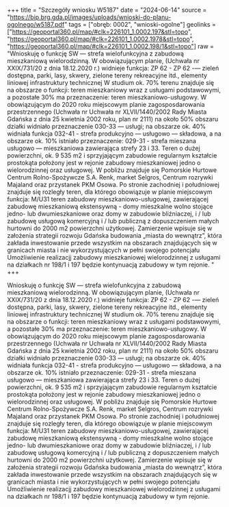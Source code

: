 +++
title = "Szczegóły wniosku W5187"
date = "2024-06-14"
source = "https://bip.brg.gda.pl/images/uploads/wnioski-do-planu-ogolnego/w5187.pdf"
tags = ["obręb: 0002", "wnioski-ogolne"]
geolinks = ["https://geoportal360.pl/map/#clk=226101_1.0002.197&stl=topo", "https://geoportal360.pl/map/#clk=226101_1.0002.1978&stl=topo", "https://geoportal360.pl/map/#clk=226101_1.0002.198/1&stl=topo"]
raw = "Wnioskuję o funkcję SW — strefa wielofunkcyjna z zabudową mieszkaniową wielorodzinną. W obowiązującym planie, (Uchwała nr XXIX/731/20 z dnia 18.12.2020 r.) widnieje funkcja: ZP 62 - ZP 62 -— zieleń dostępna, parki, lasy, skwery, zielone tereny rekreacyjne itd., elementy liniowej infrastruktury technicznej W studium ok. 70% terenu znajduje się na obszarze o funkcji: teren mieszkaniowy wraz z usługami podstawowymi, a pozostałe 30% ma przeznaczenie: teren mieszkaniowo-usługowy. W obowiązującym do 2020 roku miejscowym planie zagosposdarowania przestrzennego (Uchwała nr Uchwała nr XLVII/1440/2002 Rady Miasta Gdańska z dnia 25 kwietnia 2002 roku, plan nr 2111) na około 50% obszaru działki widniało przeznaczenie 030-33 — usługi; na obszarze ok. 40% widniała funkcja 032-41 - strefa produkcyjno — usługowo — składowa, a na obszarze ok. 10% istniało przeznaczenie: 029-31 - strefa mieszana usługowo — mieszkaniowa zawierająca strefy 23 i 33. Teren o dużej powierzchni, ok. 9 535 m2 i sprzyjającym zabudowie regularnym kształcie prostokąta położony jest w rejonie zabudowy mieszkaniowej jedno o wielorodzinnej oraz usługowej. W pobliżu znajduje się Pomorskie Hurtowe Centrum Rolno-Spożywcze S.A. Renk, market Selgros, Centrum rozrywki Majaland oraz przystanek PKM Osowa. Po stronie zachodniej i południowej znajduje się rozległy teren, dla którego obowiązuje w planie miejscowym funkcja: M/U31 teren zabudowy mieszkaniowo-usługowej, zawierającej zabudowę mieszkaniową ekstensywną - domy mieszkalne wolno stojące jedno- lub dwumieszkaniowe oraz domy w zabudowie bliźniaczej, i / lub zabudowę usługową komercyjną i / lub publiczną z dopuszczeniem małych hurtowni do 2000 m2 powierzchni użytkowej. Zamierzenie wpisuje się w założenia strategii rozwoju Gdańska budowania „miasta do wewnątrz”, która zakłada inwestowanie przede wszystkim na obszarach znajdujących się w granicach miasta i nie wykorzystujących w pełni swojego potencjału Umożliwienie realizacjj zabudowy mieszkaniowej wielorodzinnej z usługami na działkach nr 198/1 i 197 będzie kontynuacją zabudowy w tym rejonie. "
+++

Wnioskuję o funkcję SW — strefa wielofunkcyjna z zabudową mieszkaniową wielorodzinną.
W obowiązującym planie, (Uchwała nr XXIX/731/20 z dnia 18.12.2020 r.) widnieje funkcja: ZP 62 - ZP 62 -— zieleń
dostępna, parki, lasy, skwery, zielone tereny rekreacyjne itd., elementy liniowej infrastruktury technicznej
W studium ok. 70% terenu znajduje się na obszarze o funkcji: teren mieszkaniowy wraz z usługami podstawowymi, a
pozostałe 30% ma przeznaczenie: teren mieszkaniowo-usługowy.
W obowiązującym do 2020 roku miejscowym planie zagosposdarowania przestrzennego (Uchwała nr Uchwała nr
XLVII/1440/2002 Rady Miasta Gdańska z dnia 25 kwietnia 2002 roku, plan nr 2111) na około 50% obszaru działki
widniało przeznaczenie 030-33 — usługi; na obszarze ok. 40% widniała funkcja 032-41 - strefa produkcyjno —
usługowo — składowa, a na obszarze ok. 10% istniało przeznaczenie: 029-31 - strefa mieszana usługowo —
mieszkaniowa zawierająca strefy 23 i 33.
Teren o dużej powierzchni, ok. 9 535 m2 i sprzyjającym zabudowie regularnym kształcie prostokąta położony jest w
rejonie zabudowy mieszkaniowej jedno o wielorodzinnej oraz usługowej.
W pobliżu znajduje się Pomorskie Hurtowe Centrum Rolno-Spożywcze S.A. Renk, market Selgros, Centrum rozrywki
Majaland oraz przystanek PKM Osowa.
Po stronie zachodniej i południowej znajduje się rozległy teren, dla którego obowiązuje w planie miejscowym funkcja:
M/U31 teren zabudowy mieszkaniowo-usługowej, zawierającej zabudowę mieszkaniową ekstensywną - domy mieszkalne
wolno stojące jedno- lub dwumieszkaniowe oraz domy w zabudowie bliźniaczej, i / lub zabudowę usługową komercyjną i /
lub publiczną z dopuszczeniem małych hurtowni do 2000 m2 powierzchni użytkowej.
Zamierzenie wpisuje się w założenia strategii rozwoju Gdańska budowania „miasta do wewnątrz”,
która zakłada inwestowanie przede wszystkim na obszarach znajdujących się w granicach miasta
i nie wykorzystujących w pełni swojego potencjału
Umożliwienie realizacjj zabudowy mieszkaniowej wielorodzinnej z usługami na działkach nr 198/1 i 197 będzie
kontynuacją zabudowy w tym rejonie.



